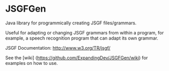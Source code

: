 # JSGFGen
Java library for programmically creating JSGF files/grammars.

Useful for adapting or changing JSGF grammars from within a program, for example, a speech recognition program that can adapt its own grammar.

JSGF Documentation: http://www.w3.org/TR/jsgf/

See the [wiki] (https://github.com/ExpandingDev/JSGFGen/wiki) for examples on how to use.
